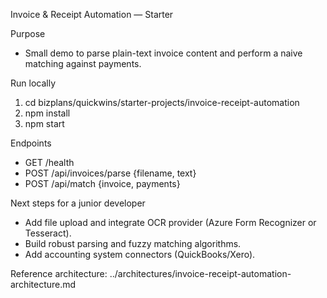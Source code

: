 Invoice & Receipt Automation — Starter

Purpose
- Small demo to parse plain-text invoice content and perform a naive matching against payments.

Run locally
1. cd bizplans/quickwins/starter-projects/invoice-receipt-automation
2. npm install
3. npm start

Endpoints
- GET /health
- POST /api/invoices/parse {filename, text}
- POST /api/match {invoice, payments}

Next steps for a junior developer
- Add file upload and integrate OCR provider (Azure Form Recognizer or Tesseract).
- Build robust parsing and fuzzy matching algorithms.
- Add accounting system connectors (QuickBooks/Xero).

Reference architecture: ../architectures/invoice-receipt-automation-architecture.md
